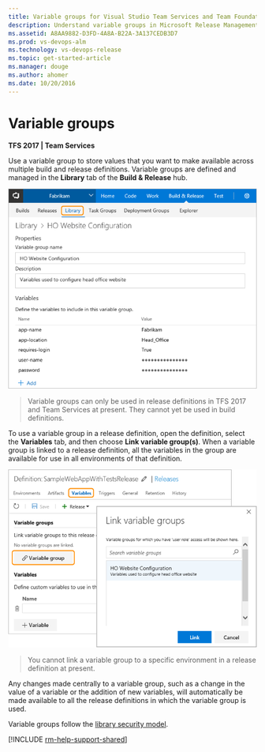 ```yaml
---
title: Variable groups for Visual Studio Team Services and Team Foundation Server
description: Understand variable groups in Microsoft Release Management for Visual Studio Team Services (VSTS) and Team Foundation Server (TFS)
ms.assetid: A8AA9882-D3FD-4A8A-B22A-3A137CEDB3D7
ms.prod: vs-devops-alm
ms.technology: vs-devops-release
ms.topic: get-started-article
ms.manager: douge
ms.author: ahomer
ms.date: 10/20/2016
---
```


# Variable groups

**TFS 2017 | Team Services**

Use a variable group to store values that you want to make available across
multiple build and release definitions. Variable groups are defined and managed in the **Library** tab of the
**Build &amp; Release** hub.

![Variable group example screen](_img/variable-group.png)

> Variable groups can only be used in release definitions in TFS 2017 and Team Services at present. They cannot yet be used in build definitions.

To use a variable group in a release definition, open the definition, select the **Variables**
tab, and then choose **Link variable group(s)**. When a variable group is linked to a release definition,
all the variables in the group are available for use in all environments of that definition.

![Linking a variable group](_img/link-variable-group.png)

> You cannot link a variable group to a specific environment in a release definition at present.

Any changes made centrally to a variable group, such as a change in the value of a variable or the addition of new variables, will automatically be made available to all the release definitions in which the variable group is used.

Variable groups follow the [library security model](index.md#security).

[!INCLUDE [rm-help-support-shared](../../_shared/rm-help-support-shared.md)]
